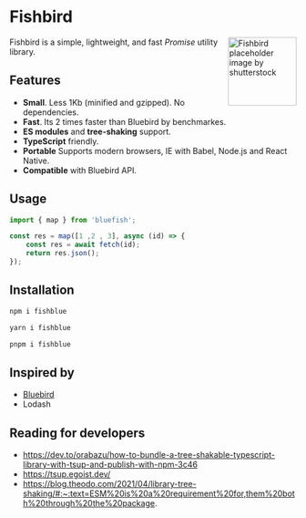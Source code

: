 # Fishbird

<img src="https://isuvorov.github.io/fishbird/fishbird.png" align="right" 
     alt="Fishbird placeholder image by shutterstock" width="120" height="120">

Fishbird is a simple, lightweight, and fast *Promise* utility library.

## Features

- **Small**. Less 1Kb (minified and gzipped). No dependencies.
- **Fast**. Its 2 times faster than Bluebird by benchmarkes.
- **ES modules** and **tree-shaking** support.
- **TypeScript** friendly.
- **Portable** Supports modern browsers, IE with Babel, Node.js and React Native.
- **Compatible** with Bluebird API.

## Usage

```js
import { map } from 'bluefish';

const res = map([1 ,2 , 3], async (id) => {
    const res = await fetch(id);
    return res.json();
});
```

## Installation

```bash
npm i fishblue
```

```bash
yarn i fishblue
```

```bash
pnpm i fishblue
```

## Inspired by  

- [Bluebird](https://github.com/petkaantonov/bluebird)
- Lodash

## Reading for developers

- https://dev.to/orabazu/how-to-bundle-a-tree-shakable-typescript-library-with-tsup-and-publish-with-npm-3c46
- https://tsup.egoist.dev/
- https://blog.theodo.com/2021/04/library-tree-shaking/#:~:text=ESM%20is%20a%20requirement%20for,them%20both%20through%20the%20package.